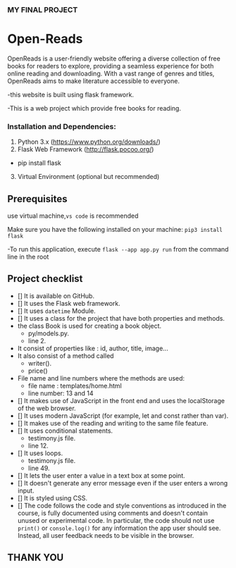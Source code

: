 ### MY FINAL PROJECT
# Open-Reads

OpenReads is a user-friendly website offering a diverse collection of free books for readers to explore, providing a seamless experience for both online reading and downloading. With a vast range of genres and titles, OpenReads aims to make literature accessible to everyone.

-this website is built using flask framework.

-This is a web project which provide free books for reading.
### Installation and Dependencies:
1. Python 3.x (https://www.python.org/downloads/)
2. Flask Web Framework (http://flask.pocoo.org/)
- pip install flask
3. Virtual Environment (optional but recommended)


## Prerequisites
use virtual machine,`vs code` is recommended

Make sure you have the following installed on your machine:
`pip3 install flask`

-To run this application, execute `flask --app app.py run` from the command line in the root

## Project checklist
- [] It is available on GitHub.
- [] It uses the Flask web framework.
- [] It uses `datetime` Module.
- [] It uses a class for the project that have both properties and methods.
 - the class Book is used for creating a book object.
   - py/models.py.
   - line 2.
 - It consist of properties like : id, author, title, image...
 - It also consist of a method called
   - writer().
   - price()
 - File name and line numbers where the methods are used:
   - file name : templates/home.html
   - line number: 13 and 14
- [] It makes use of JavaScript in the front end and uses the localStorage of the web browser.
- [] It uses modern JavaScript (for example, let and const rather than var).
- [] It makes use of the reading and writing to the same file feature.
- [] It uses conditional statements.
  - testimony.js file.
  - line 12.
- [] It uses loops.
  - testimony.js file.
  - line 49.
- [] It lets the user enter a value in a text box at some point.
- [] It doesn't generate any error message even if the user enters a wrong input.
- [] It is styled using CSS.
- [] The code follows the code and style conventions as introduced in the course, is fully documented using comments and doesn't contain unused or experimental code.
  In particular, the code should not use `print()` or `console.log()` for any information the app user should see. Instead, all user feedback needs to be visible in the browser.


## THANK YOU

